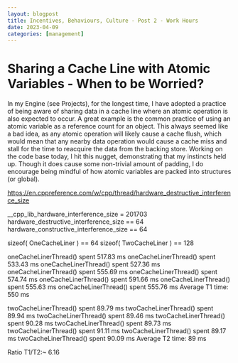 ```yaml
---
layout: blogpost
title: Incentives, Behaviours, Culture - Post 2 - Work Hours
date: 2023-04-09
categories: [management]
---
```

# Sharing a Cache Line with Atomic Variables - When to be Worried?

In my Engine (see Projects), for the longest time, I have adopted a practice of being aware of sharing data in a cache line where an atomic operation is also expected to occur. A great example is the common practice of using an atomic variable as a reference count for an object. This always seemed like a bad idea, as any atomic operation will likely cause a cache flush, which would mean that any nearby data operation would cause a cache miss and stall for the time to reacquire the data from the backing store. Working on the code base today, I hit this nugget, demonstrating that my instincts held up.
Though it does cause some non-trivial amount of padding, I do encourage being mindful of how atomic variables are packed into structures (or global).

https://en.cppreference.com/w/cpp/thread/hardware_destructive_interference_size

__cpp_lib_hardware_interference_size = 201703
hardware_destructive_interference_size == 64
hardware_constructive_interference_size == 64
 
sizeof( OneCacheLiner ) == 64
sizeof( TwoCacheLiner ) == 128
 
oneCacheLinerThread() spent 517.83 ms
oneCacheLinerThread() spent 533.43 ms
oneCacheLinerThread() spent 527.36 ms
oneCacheLinerThread() spent 555.69 ms
oneCacheLinerThread() spent 574.74 ms
oneCacheLinerThread() spent 591.66 ms
oneCacheLinerThread() spent 555.63 ms
oneCacheLinerThread() spent 555.76 ms
Average T1 time: 550 ms
 
twoCacheLinerThread() spent 89.79 ms
twoCacheLinerThread() spent 89.94 ms
twoCacheLinerThread() spent 89.46 ms
twoCacheLinerThread() spent 90.28 ms
twoCacheLinerThread() spent 89.73 ms
twoCacheLinerThread() spent 91.11 ms
twoCacheLinerThread() spent 89.17 ms
twoCacheLinerThread() spent 90.09 ms
Average T2 time: 89 ms
 
Ratio T1/T2:~ 6.16
